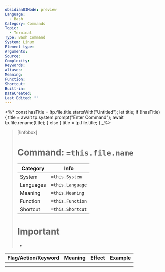 ```yaml
---
obsidianUIMode: preview
Language:
  - Bash
Category: Commands
Topic:
  - Terminal
Type: Bash Command
System: Linux
Element type: 
Arguments: 
Source: 
Complexity: 
Keywords: 
aliases: 
Meaning: 
Function: 
Shortcut: 
Built-in: 
DateCreated: 
Last Edited: ""
---
```


<%*
const hasTitle = !tp.file.title.startsWith("Untitled");
let title;
if (!hasTitle) {
    title = await tp.system.prompt("Enter Command");
    await tp.file.rename(title);
} else {
    title = tp.file.title;
}
_%>

>[!infobox]
> # Command: `=this.file.name`
> Category |  Info |
> ---|---|
> System|`=this.System`
> Languages|`=this.Language`
> Meaning|`=this.Meaning`
> Function| `=this.Function`
> Shortcut|`=this.Shortcut`
> # Important
> -

| Flag/Action/Keyword | Meaning | Effect | Example |
| ------------------- | ------- | ------ | ------- |
|                     |         |        |         |
|                     |         |        |         |
